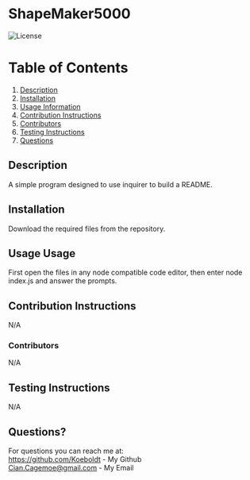 # ShapeMaker5000

  ![License](https://img.shields.io/badge/license-MIT-blue.svg)
  
# Table of Contents
1. [Description](#Description)
2. [Installation](#Installation)
2. [Usage Information](#Usage)    
3. [Contribution Instructions](#Contribution)
4. [Contributors](#contributors)
5. [Testing Instructions](#Testing)
6. [Questions](#Questions?????!)

## Description <a name="Description"></a>
A simple program designed to use inquirer to build a README.

## <a name="Installation">Installation</a>
Download the required files from the repository.

## Usage <a name="Usage">Usage</a>
First open the files in any node compatible code editor, then enter node index.js and answer the prompts.

## Contribution Instructions <a name="Contribution"></a>
N/A

### Contributors<a name="contributors"></a>
N/A

## Testing Instructions <a name="Testing"></a>
N/A

## Questions? <a name="Questions?????!"></a>
For questions you can reach me at:
<br/> https://github.com/Koeboldt - My Github
<br/> Cian.Cagemoe@gmail.com - My Email
